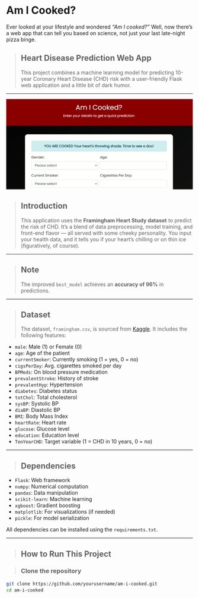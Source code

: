 # Am I Cooked? 
Ever looked at your lifestyle and wondered *“Am I cooked?”* Well, now there’s a web app that can tell you  based on science, not just your last late-night pizza binge.
> ## Heart Disease Prediction Web App
> This project combines a machine learning model for predicting 10-year Coronary Heart Disease (CHD) risk with a user-friendly Flask web application and a little bit of dark humor.

---

![App Preview](assets/img2.png)

> ## Introduction
> This application uses the **Framingham Heart Study dataset** to predict the risk of CHD. It’s a blend of data preprocessing, model training, and front-end flavor — all served with some cheeky personality. You input your health data, and it tells you if your heart’s chilling or on thin ice (figuratively, of course).

---

> ## Note
> The improved `best_model` achieves an **accuracy of 96%** in predictions.

---

> ## Dataset
> The dataset, `framingham.csv`, is sourced from [Kaggle](https://www.kaggle.com/datasets/aasheesh200/framingham-heart-study-dataset). It includes the following features:
- `male`: Male (1) or Female (0)  
- `age`: Age of the patient  
- `currentSmoker`: Currently smoking (1 = yes, 0 = no)  
- `cigsPerDay`: Avg. cigarettes smoked per day  
- `BPMeds`: On blood pressure medication  
- `prevalentStroke`: History of stroke  
- `prevalentHyp`: Hypertension  
- `diabetes`: Diabetes status  
- `totChol`: Total cholesterol  
- `sysBP`: Systolic BP  
- `diaBP`: Diastolic BP  
- `BMI`: Body Mass Index  
- `heartRate`: Heart rate  
- `glucose`: Glucose level  
- `education`: Education level  
- `TenYearCHD`: Target variable (1 = CHD in 10 years, 0 = no)

---

> ## Dependencies

- `Flask`: Web framework  
- `numpy`: Numerical computation  
- `pandas`: Data manipulation  
- `scikit-learn`: Machine learning  
- `xgboost`: Gradient boosting  
- `matplotlib`: For visualizations (if needed)  
- `pickle`: For model serialization  

All dependencies can be installed using the `requirements.txt`.

---

> ## How to Run This Project

>### Clone the repository

```bash
git clone https://github.com/yourusername/am-i-cooked.git
cd am-i-cooked
